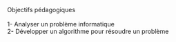 Objectifs pédagogiques
<br>
<br>
1- Analyser un problème informatique
<br>
2- Développer un algorithme pour résoudre un problème
